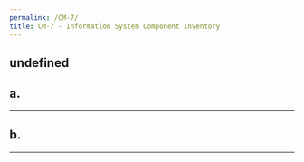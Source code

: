 ```yaml
---
permalink: /CM-7/
title: CM-7 - Information System Component Inventory
---
```

## undefined
## a.   
* * *   
## b.   
* * *   

